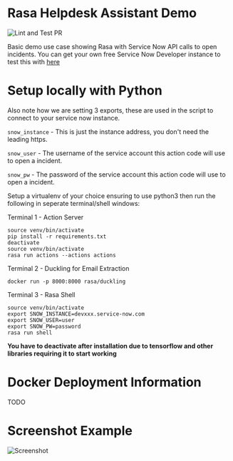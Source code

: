 # Rasa Helpdesk Assistant Demo
![Lint and Test PR](https://github.com/RasaHQ/helpdesk-assistant/workflows/Lint%20and%20Test%20PR/badge.svg)

Basic demo use case showing Rasa with Service Now API calls to open incidents.  You can get your own free Service Now Developer instance to test this with [here](https://developer.servicenow.com/app.do#!/home)

# Setup locally with Python
Also note how we are setting 3 exports, these are used in the script to connect to your service now instance.

`snow_instance` - This is just the instance address, you don't need the leading https.

`snow_user` - The username of the service account this action code will use to open a incident.

`snow_pw` - The password of the service account this action code will use to open a incident.

Setup a virtualenv of your choice ensuring to use python3 then run the following in seperate terminal/shell windows:

Terminal 1 - Action Server
```
source venv/bin/activate
pip install -r requirements.txt
deactivate
source venv/bin/activate
rasa run actions --actions actions
```

Terminal 2 - Duckling for Email Extraction
```
docker run -p 8000:8000 rasa/duckling
```

Terminal 3 - Rasa Shell
```
source venv/bin/activate
export SNOW_INSTANCE=devxxx.service-now.com
export SNOW_USER=user
export SNOW_PW=password
rasa run shell
```

**You have to deactivate after installation due to tensorflow and other libraries requiring it to start working**


# Docker Deployment Information
TODO

# Screenshot Example
![Screenshot](https://github.com/RasaHQ/helpdesk-assistant/blob/master/screenshots/demo_ss.png?raw=true)

